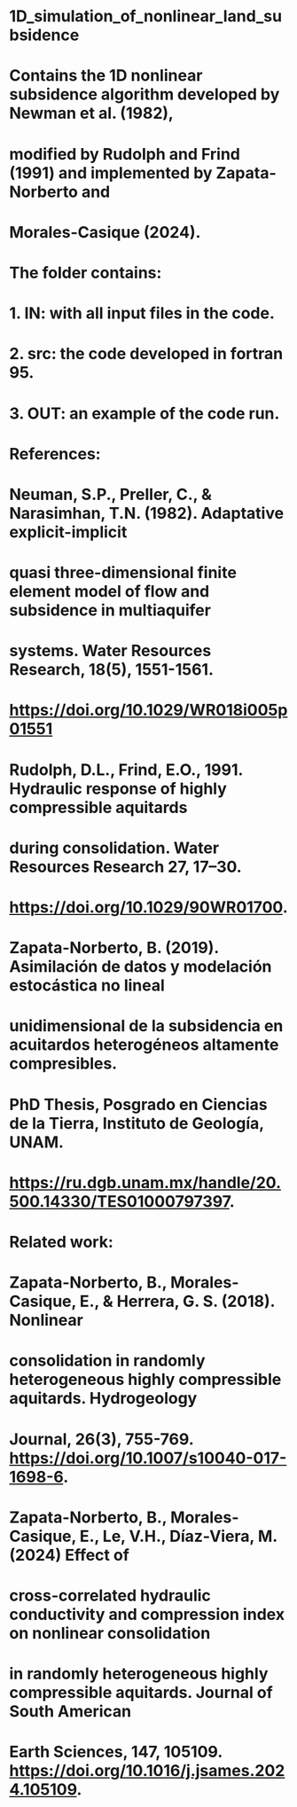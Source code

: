 # 1D_simulation_of_nonlinear_land_subsidence
# Contains the 1D nonlinear subsidence algorithm developed by Newman et al. (1982), 
# modified by Rudolph and Frind (1991) and implemented by Zapata-Norberto and 
# Morales-Casique (2024).
# The folder contains:
# 1. IN: with all input files in the code.
# 2. src: the code developed in fortran 95.
# 3. OUT: an example of the code run.
#
# References:
# Neuman, S.P., Preller, C., & Narasimhan, T.N. (1982). Adaptative explicit-implicit 
# quasi three-dimensional finite element model of flow and subsidence in multiaquifer 
# systems. Water Resources Research, 18(5), 1551-1561. 
# https://doi.org/10.1029/WR018i005p01551
# Rudolph, D.L., Frind, E.O., 1991. Hydraulic response of highly compressible aquitards 
# during consolidation. Water Resources Research 27, 17–30.  
# https://doi.org/10.1029/90WR01700.
# Zapata-Norberto, B. (2019). Asimilación de datos y modelación estocástica no lineal 
# unidimensional de la subsidencia en acuitardos heterogéneos altamente compresibles.
# PhD Thesis, Posgrado en Ciencias de la Tierra, Instituto de Geología, UNAM.
# https://ru.dgb.unam.mx/handle/20.500.14330/TES01000797397.
#
# Related work:
# Zapata-Norberto, B., Morales-Casique, E., & Herrera, G. S. (2018). Nonlinear 
# consolidation in randomly heterogeneous highly compressible aquitards. Hydrogeology 
# Journal, 26(3), 755-769. https://doi.org/10.1007/s10040-017-1698-6.    
# Zapata-Norberto, B., Morales-Casique, E., Le, V.H., Díaz-Viera, M. (2024) Effect of 
# cross-correlated hydraulic conductivity and compression index on nonlinear consolidation 
# in randomly heterogeneous highly compressible aquitards. Journal of South American 
# Earth Sciences, 147, 105109. https://doi.org/10.1016/j.jsames.2024.105109.
#
